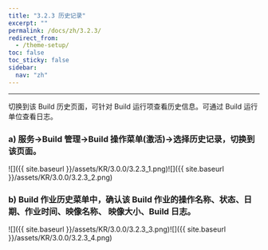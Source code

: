 ```yaml
---
title: "3.2.3 历史记录"
excerpt: ""
permalink: /docs/zh/3.2.3/
redirect_from:
  - /theme-setup/
toc: false
toc_sticky: false
sidebar:
  nav: "zh"
---
```


---
切换到该 Build 历史页面，可针对 Build 运行项查看历史信息。可通过 Build 运行单位查看日志。

### a\) 服务→Build 管理→Build 操作菜单(激活)→选择历史记录，切换到该页面。
![]({{ site.baseurl }}/assets/KR/3.0.0/3.2.3_1.png)![]({{ site.baseurl }}/assets/KR/3.0.0/3.2.3_2.png)

### b\) Build 作业历史菜单中，确认该 Build 作业的操作名称、状态、日期、作业时间、映像名称、 映像大小、Build 日志。
![]({{ site.baseurl }}/assets/KR/3.0.0/3.2.3_3.png)![]({{ site.baseurl }}/assets/KR/3.0.0/3.2.3_4.png)
